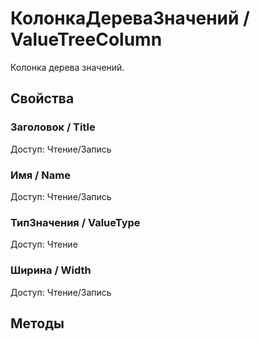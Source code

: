 
# КолонкаДереваЗначений / ValueTreeColumn

    
    
Колонка дерева значений.


  
  
## Свойства
    
### Заголовок / Title
Доступ: Чтение/Запись
### Имя / Name
Доступ: Чтение/Запись
### ТипЗначения / ValueType
Доступ: Чтение
### Ширина / Width
Доступ: Чтение/Запись
## Методы
    